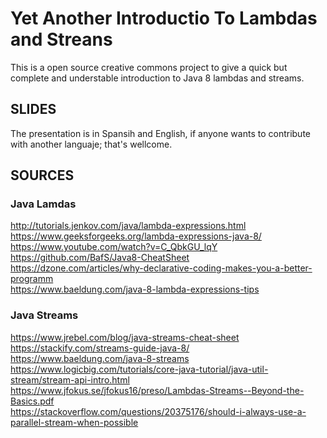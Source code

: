 # Yet Another Introductio To Lambdas and Streans

This is a open source creative commons project to give a quick but complete and understable  introduction to Java 8 lambdas and streams.


## SLIDES

The presentation is in Spansih and English, if anyone wants to contribute with another languaje; that's wellcome.

  
  

## SOURCES

### Java Lamdas  
http://tutorials.jenkov.com/java/lambda-expressions.html  
https://www.geeksforgeeks.org/lambda-expressions-java-8/  
https://www.youtube.com/watch?v=C_QbkGU_lqY  
https://github.com/BafS/Java8-CheatSheet  
https://dzone.com/articles/why-declarative-coding-makes-you-a-better-programm   
https://www.baeldung.com/java-8-lambda-expressions-tips  

### Java Streams  
https://www.jrebel.com/blog/java-streams-cheat-sheet  
https://stackify.com/streams-guide-java-8/  
https://www.baeldung.com/java-8-streams  
https://www.logicbig.com/tutorials/core-java-tutorial/java-util-stream/stream-api-intro.html  
https://www.jfokus.se/jfokus16/preso/Lambdas-Streams--Beyond-the-Basics.pdf  
https://stackoverflow.com/questions/20375176/should-i-always-use-a-parallel-stream-when-possible  

